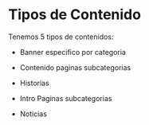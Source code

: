 # Tipos de Contenido

Tenemos 5 tipos de contenidos:



* Banner especifico por categoria

* Contenido paginas subcategorias

* Historias

* Intro Paginas subcategorias

* Noticias



